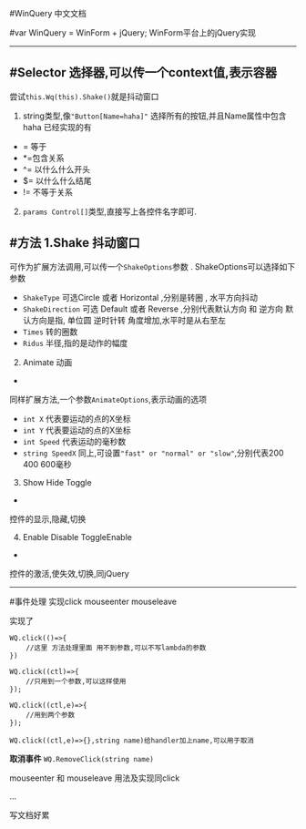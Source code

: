 #WinQuery 中文文档

#var WinQuery = WinForm + jQuery;
WinForm平台上的jQuery实现

***
#Selector 选择器,可以传一个context值,表示容器
-

尝试`this.Wq(this).Shake()`就是抖动窗口

1. string类型,像`"Button[Name=haha]"`  选择所有的按钮,并且Name属性中包含haha
已经实现的有
+ = 等于
+ *=包含关系
+ ^= 以什么什么开头
+ $= 以什么什么结尾
+ != 不等于关系

2. `params Control[]`类型,直接写上各控件名字即可.

#方法
1.Shake 抖动窗口
-
可作为扩展方法调用,可以传一个`ShakeOptions`参数 .
ShakeOptions可以选择如下参数

+ `ShakeType` 可选Circle 或者 Horizontal ,分别是转圈 , 水平方向抖动
+ `ShakeDirection` 可选 Default 或者 Reverse ,分别代表默认方向 和 逆方向
默认方向是指, 单位圆 逆时针转 角度增加,水平时是从右至左
+ `Times` 转的圈数
+ `Ridus` 半径,指的是动作的幅度


2. Animate 动画 
-
同样扩展方法,一个参数`AnimateOptions`,表示动画的选项

+ `int X` 代表要运动的点的X坐标
+ `int Y` 代表要运动的点的X坐标
+ `int Speed` 代表运动的毫秒数
+ `string SpeedX` 同上,可设置`"fast" or "normal" or "slow"`,分别代表200 400 600毫秒


3. Show Hide Toggle
-
控件的显示,隐藏,切换

4. Enable Disable ToggleEnable
-
控件的激活,使失效,切换,同jQuery

***
#事件处理
实现click mouseenter mouseleave

实现了<br>

	WQ.click(()=>{
		//这里 方法处理里面 用不到参数,可以不写lambda的参数
	})

	WQ.click((ctl)=>{
		//只用到一个参数,可以这样使用
	});

	WQ.click((ctl,e)=>{
		//用到两个参数
	});

	WQ.click((ctl,e)=>{},string name)给handler加上name,可以用于取消
**取消事件**
	`WQ.RemoveClick(string name)`

mouseenter 和 mouseleave 用法及实现同click

...

写文档好累


	

 